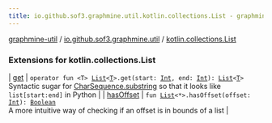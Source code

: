 ```yaml
---
title: io.github.sof3.graphmine.util.kotlin.collections.List - graphmine-util
---
```


[graphmine-util](../../index.html) / [io.github.sof3.graphmine.util](../index.html) / [kotlin.collections.List](./index.html)

### Extensions for kotlin.collections.List

| [get](get.html) | `operator fun <T> `[`List`](https://kotlinlang.org/api/latest/jvm/stdlib/kotlin.collections/-list/index.html)`<`[`T`](get.html#T)`>.get(start: `[`Int`](https://kotlinlang.org/api/latest/jvm/stdlib/kotlin/-int/index.html)`, end: `[`Int`](https://kotlinlang.org/api/latest/jvm/stdlib/kotlin/-int/index.html)`): `[`List`](https://kotlinlang.org/api/latest/jvm/stdlib/kotlin.collections/-list/index.html)`<`[`T`](get.html#T)`>`<br>Syntactic sugar for [CharSequence.substring](https://kotlinlang.org/api/latest/jvm/stdlib/kotlin.text/substring.html) so that it looks like `list[start:end]` in Python |
| [hasOffset](has-offset.html) | `fun `[`List`](https://kotlinlang.org/api/latest/jvm/stdlib/kotlin.collections/-list/index.html)`<*>.hasOffset(offset: `[`Int`](https://kotlinlang.org/api/latest/jvm/stdlib/kotlin/-int/index.html)`): `[`Boolean`](https://kotlinlang.org/api/latest/jvm/stdlib/kotlin/-boolean/index.html)<br>A more intuitive way of checking if an offset is in bounds of a list |

